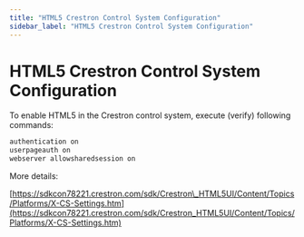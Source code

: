 ```yaml
---
title: "HTML5 Crestron Control System Configuration"
sidebar_label: "HTML5 Crestron Control System Configuration"
---
```


#  HTML5 Crestron Control System Configuration 

To enable HTML5 in the Crestron control system, execute (verify)
following commands:

```bash title="Terminal Commands" showLineNumbers
authentication on
userpageauth on
webserver allowsharedsession on
```

More details:

[https://sdkcon78221.crestron.com/sdk/Crestron\_HTML5UI/Content/Topics/Platforms/X-CS-Settings.htm](https://sdkcon78221.crestron.com/sdk/Crestron_HTML5UI/Content/Topics/Platforms/X-CS-Settings.htm)

